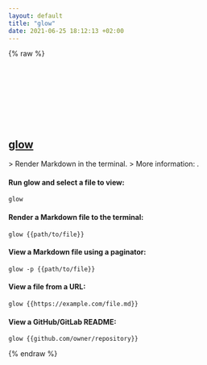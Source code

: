 ```yaml
---
layout: default
title: "glow"
date: 2021-06-25 18:12:13 +02:00
---
```

{% raw %}
<h2 id="glow">
  <a href="/en/common/glow.html">glow</a> <a href="#glow"><svg class="icon">
    <use href="/assets/images/unicode_sprite.svg#link" />
  </svg></a>
</h2>
> Render Markdown in the terminal.
> More information: <https://github.com/charmbracelet/glow>.

#### Run glow and select a file to view:
```shell
glow
```
#### Render a Markdown file to the terminal:
```shell
glow {{path/to/file}}
```
#### View a Markdown file using a paginator:
```shell
glow -p {{path/to/file}}
```
#### View a file from a URL:
```shell
glow {{https://example.com/file.md}}
```
#### View a GitHub/GitLab README:
```shell
glow {{github.com/owner/repository}}
```
{% endraw %}